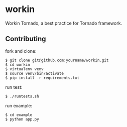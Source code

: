 workin
======

Workin Tornado, a best practice for Tornado framework.

Contributing
------------

fork and clone:

```
$ git clone git@github.com:yourname/workin.git
$ cd workin
$ virtualenv venv
$ source venv/bin/activate
$ pip install -r requirements.txt
```

run test:

```
$ ./runtests.sh
```

run example:

```
$ cd example
$ python app.py
```
